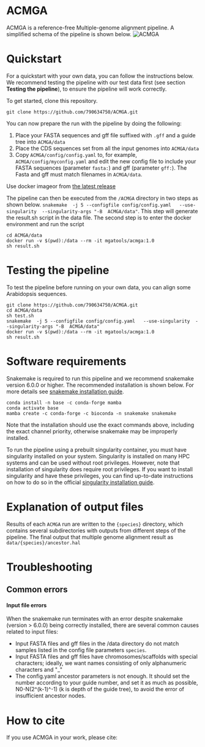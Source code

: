 # ACMGA

ACMGA is a reference-free Multiple-genome alignment pipeline. A simplified schema of the pipeline is shown below.
![ACMGA](https://github.com/790634750/ACMGA/tree/master/workflow/schematic.jpg)



# Quickstart
For a quickstart with your own data, you can follow the instructions below. We recommend testing the pipeline with our test data first (see section  **Testing the pipeline**), to ensure the pipeline will work correctly.

To get started, clone this repository.

`git clone https://github.com/790634750/ACMGA.git`


You can now prepare the run with the pipeline by doing the following:
1.  Place your FASTA sequences and gff file suffixed with  `.gff` and a  guide tree  into  `ACMGA/data`
2.  Place the CDS sequences set from all the input genomes into `ACMGA/data`
3.  Copy  `ACMGA/config/config.yaml`  to, for example,  `ACMGA/config/myconfig.yaml`  and edit the new config file to include your FASTA sequences (parameter  `fasta:`) and gff  (parameter  `gff:`). The Fasta and gff  must match filenames in  `ACMGA/data`.

Use docker imageor from  [the latest release](https://hub.docker.com/repository/docker/mgatools/acmga/general) 

The pipeline can then be executed from the  `/ACMGA`  directory in two steps as shown below. 
`snakemake  -j 5 --configfile config/config.yaml   --use-singularity  --singularity-args "-B  ACMGA/data"`. This step will generate the result.sh script in the data file.
The second step is to enter the docker environment and run the script
```
cd ACMGA/data
docker run -v $(pwd):/data --rm -it mgatools/acmga:1.0
sh result.sh
```
# Testing the pipeline

To test the pipeline before running on your own data, you can align some Arabidopsis sequences. 
```
git clone https://github.com/790634750/ACMGA.git
cd ACMGA/data
sh test.sh
snakemake  -j 5 --configfile config/config.yaml   --use-singularity  --singularity-args "-B  ACMGA/data" 
docker run -v $(pwd):/data --rm -it mgatools/acmga:1.0
sh result.sh
```
# Software requirements
Snakemake is required to run this pipeline and we recommend snakemake version 6.0.0 or higher. The recommended installation is shown below. For more details see  [snakemake installation guide](https://snakemake.readthedocs.io/en/stable/getting_started/installation.html).

```
conda install -n base -c conda-forge mamba
conda activate base
mamba create -c conda-forge -c bioconda -n snakemake snakemake
```

Note that the installation should use the exact commands above, including the exact channel priority, otherwise snakemake may be improperly installed.

To run the pipeline using a prebuilt singularity container, you must have singularity installed on your system. Singularity is installed on many HPC systems and can be used without root privileges. However, note that installation of singularity does require root privileges. If you want to install singularity and have these privileges, you can find up-to-date instructions on how to do so in the official  [singularity installation guide](https://github.com/sylabs/singularity/blob/master/INSTALL.md).
# Explanation of output files
Results of each  `ACMGA`  run are written to the  `{species}`  directory, which contains several subdirectories with outputs from different steps of the pipeline. The final output that multiple genome alignment result  as `data/{species}/ancestor.hal`

# Troubleshooting

## Common errors
#### Input file errors
When the snakemake run terminates with an error despite snakemake (version > 6.0.0) being correctly installed, there are several common causes related to input files:

-   Input FASTA files and gff files in the /data directory do not match samples listed in the config file parameters  `species`.
-   Input FASTA files and gff files have chromosomes/scaffolds with special characters; ideally, we want names consisting of only alphanumeric characters and "_"
-   The config.yaml ancestor parameters is not enough. It should set the number according to your guide number, and set it as much as possible, N0-N(2^(k-1)^-1) (k is depth of the guide tree), to avoid the error of insufficient ancestor nodes.


# How to cite

If you use ACMGA in your work, please cite:
